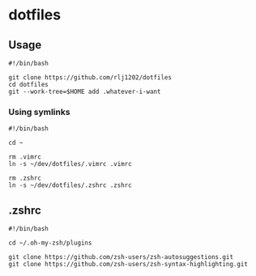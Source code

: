 # dotfiles

## Usage

```shell
#!/bin/bash

git clone https://github.com/rlj1202/dotfiles
cd dotfiles
git --work-tree=$HOME add .whatever-i-want
```
### Using symlinks

```shell
#!/bin/bash

cd ~

rm .vimrc
ln -s ~/dev/dotfiles/.vimrc .vimrc

rm .zshrc
ln -s ~/dev/dotfiles/.zshrc .zshrc
```

## .zshrc

```shell
#!/bin/bash

cd ~/.oh-my-zsh/plugins

git clone https://github.com/zsh-users/zsh-autosuggestions.git
git clone https://github.com/zsh-users/zsh-syntax-highlighting.git
```

